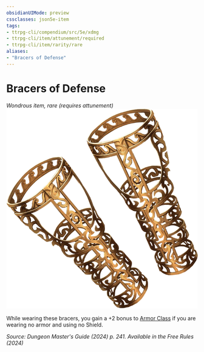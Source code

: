 ```yaml
---
obsidianUIMode: preview
cssclasses: json5e-item
tags:
- ttrpg-cli/compendium/src/5e/xdmg
- ttrpg-cli/item/attunement/required
- ttrpg-cli/item/rarity/rare
aliases: 
- "Bracers of Defense"
---
```

# Bracers of Defense
*Wondrous item, rare (requires attunement)*  
![](3-Compendium/items/img/bracers-of-defense.webp#right)


While wearing these bracers, you gain a +2 bonus to [Armor Class](3-Compendium/rules/variant-rules/armor-class-xphb.md) if you are wearing no armor and using no Shield.

*Source: Dungeon Master's Guide (2024) p. 241. Available in the Free Rules (2024)*
